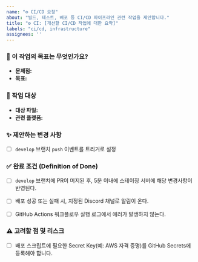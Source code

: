 ```yaml
---
name: "⚙️ CI/CD 요청"
about: "빌드, 테스트, 배포 등 CI/CD 파이프라인 관련 작업을 제안합니다."
title: "⚙️ CI: [개선할 CI/CD 작업에 대한 요약]"
labels: "ci/cd, infrastructure"
assignees: ''
---
```


### 🚀 이 작업의 목표는 무엇인가요?
<!-- **문제점:** [예: 현재 스테이징 서버 배포는 개발자가 수동으로 진행하고 있어 휴먼 에러 발생 가능성이 높습니다.] -->
<!-- **목표:** [예: PR이 `develop` 브랜치에 머지될 때마다 자동으로 스테이징 서버에 배포되도록 자동화합니다.] -->
- **문제점:** 
- **목표:** 

  
### 🎯 작업 대상
<!-- **대상 파일:** [예: `.github/workflows/deploy-staging.yml` (신규 생성)] -->
<!-- **관련 플랫폼:** [예: GitHub Actions, Jenkins, AWS CodeDeploy] --> 
- **대상 파일:** 
- **관련 플랫폼:** 

### ✨ 제안하는 변경 사항
- [ ] `develop` 브랜치 `push` 이벤트를 트리거로 설정



### ✅ 완료 조건 (Definition of Done)
- [ ] `develop` 브랜치에 PR이 머지된 후, 5분 이내에 스테이징 서버에 해당 변경사항이 반영된다.
- [ ] 배포 성공 또는 실패 시, 지정된 Discord 채널로 알림이 온다.
- [ ] GitHub Actions 워크플로우 실행 로그에서 에러가 발생하지 않는다.


### ⚠️ 고려할 점 및 리스크
- [ ] 배포 스크립트에 필요한 Secret Key(예: AWS 자격 증명)를 GitHub Secrets에 등록해야 합니다.
